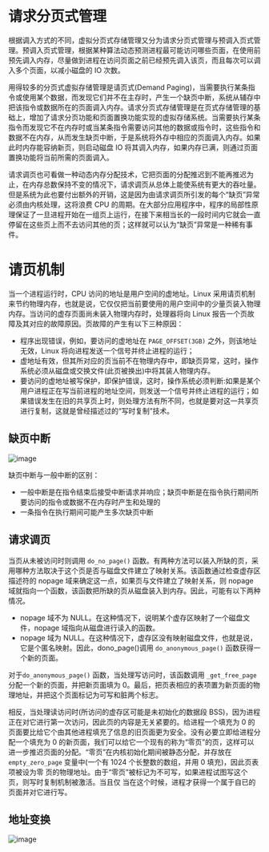 # 请求分页式管理

根据调入方式的不同，虚拟分页式存储管理又分为请求分页式管理与预调入页式管理。预调入页式管理，根据某种算法动态预测进程最可能访问哪些页面，在使用前预先调入内存，尽量做到进程在访问页面之前已经预先调入该页，而且每次可以调入多个页面，以减小磁盘的 IO 次数。

用得较多的分页式虚拟存储管理是请页式(Demand Paging)，当需要执行某条指令或使用某个数据，而发现它们并不在主存时，产生一个缺页中断，系统从辅存中把该指令或数据所在的页面调入内存。请求分页式存储管理是在页式存储管理的基础上，增加了请求分页功能和页面置换功能实现的虚拟存储系统。当需要执行某条指令而发现它不在内存时或当某条指令需要访问其他的数据或指令时，这些指令和数据不在内存，从而发生缺页中断，于是系统将外存中相应的页面调入内存。如果此时内存能容纳新页，则启动磁盘 IO 将其调入内存，如果内存已满，则通过页面置换功能将当前所需的页面调入。

请求调页也可看做一种动态内存分配技术，它把页面的分配推迟到不能再推迟为止，在内存总数保持不变的情况下，请求调页从总体上能使系统有更大的吞吐量。但是系统为此也要付出额外的开销，这是因为由请求调页所引发的每个“缺页”异常必须由内核处理，这将浪费 CPU 的周期。在大部分应用程序中，程序的局部性原理保证了一旦进程开始在一组页上运行，在接下来相当长的一段时间内它就会一直停留在这些页上而不去访问其他的页；这样就可以认为“缺页”异常是一种稀有事件。

# 请页机制

当一个进程运行时，CPU 访问的地址是用户空间的虚地址。Linux 采用请页机制来节约物理内存，也就是说，它仅仅把当前要使用的用户空间中的少量页装入物理内存。当访问的虚存页面尚未装入物理内存时，处理器将向 Linux 报告一个页故障及其对应的故障原因。页故障的产生有以下三种原因：

- 程序出现错误，例如，要访问的虚地址在 `PAGE_OFFSET(3GB)` 之外，则该地址无效，Linux 将向进程发送一个信号并终止进程的运行；
- 虚地址有效，但其所对应的页当前不在物理内存中，即缺页异常，这时，操作系统必须从磁盘或交换文件(此页被换出)中将其装人物理内存。
- 要访问的虚地址被写保护，即保护错误，这时，操作系统必须判断:如果是某个用户进程正在写当前进程的地址空间，则发送一个信号并终止进程的运行；如果错误发生在旧的共享页上时，则处理方法有所不同，也就是要对这一共享页进行复制，这就是曾经描述过的“写时复制”技术。

## 缺页中断

![image](https://user-images.githubusercontent.com/5803001/52261857-9cc36e80-2965-11e9-9933-6385a8ada933.png)

缺页中断与一般中断的区别：

- 一般中断是在指令结束后接受中断请求并响应；缺页中断是在指令执行期间所要访问的指令或数据不在内存时产生和处理的
- 一条指令在执行期间可能产生多次缺页中断

## 请求调页

当页从未被访问时则调用 `do_no_page()` 函数。有两种方法可以装入所缺的页，采用哪种方法取决于这个页是否与磁盘文件建立了映射关系。该函数通过检查虚存区描述符的 nopage 域来确定这一点，如果页与文件建立了映射关系，则 nopage 域就指向一个函数，该函数把所缺的页从磁盘装入到内存。因此，可能有以下两种情况。

- nopage 域不为 NULL。在这种情况下，说明某个虚存区映射了一个磁盘文件，nopage 域指向从磁盘进行读入的函数。
- nopage 域为 NULL。在这种情况下，虚存区没有映射磁盘文件，也就是说，它是个匿名映射。因此，dono_page()调用 `do_anonymous_page()` 函数获得一个新的页面。

对于`do_anonymous_page()` 函数，当处理写访问时，该函数调用 `_get_free_page` 分配一个新的页面，并把新页面填为 0。最后，把页表相应的表项置为新页面的物理地址，并把这个页面标记为可写和脏两个标志。

相反，当处理读访问时(所访问的虚存区可能是未初始化的数据段 BSS)，因为进程正在对它进行第一次访问，因此页的内容是无关紧要的。给进程一个填充为 0 的页面要比给它个由其他进程填充了信息的旧页面更为安全。没有必要立即给进程分配一个填充为 0 的新页面，我们可以给它一个现有的称为“零页”的页，这样可以进一步推迟页面的分配。“零页”在内核初始化期间被静态分配，并存放在 `empty_zero_page` 变量中(一个有 1024 个长整数的数组，并用 0 填充)，因此页表项被设为零
页的物理地址。由于“零页”被标记为不可写，如果进程试图写这个页，则写时复制机制被激活。当且仅
当在这个时候，进程才获得一个属于自已的页面并对它进行写。

## 地址变换

![image](https://user-images.githubusercontent.com/5803001/52261877-b5338900-2965-11e9-8bb1-e3854707a95e.png)
